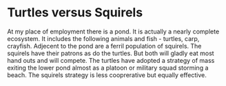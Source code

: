 # Turtles versus Squirels

At my place of employment there is a pond. It is actually a nearly complete ecosystem. It includes the following animals and fish - turtles, carp, crayfish. Adjecent to the pond are a ferril population of squirels. The squirels have their patrons as do the turtles.  But both will gladly eat most hand outs and will compete.  The turtles have adopted a strategy of mass exiting the lower pond almost as a platoon or military squad storming a beach. The squirels strategy is less cooprerative but equally effective.

